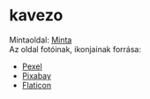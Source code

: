 # kavezo

Mintaoldal: [Minta](https://kepzes2021.github.io/index.html) <br />
Az oldal fotóinak, ikonjainak forrása:

* [Pexel](https://www.pexels.com/)
* [Pixabay](https://pixabay.com/)
* [Flaticon](https://www.flaticon.com/)

